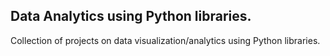 ## Data Analytics using Python libraries. 
Collection of projects on data visualization/analytics using Python libraries. 
